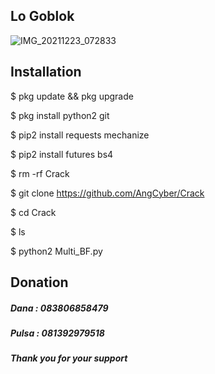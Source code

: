 ## Lo Goblok
![IMG_20211223_072833](https://user-images.githubusercontent.com/92802033/147174546-f6cd1fc3-6856-444a-bf13-218c0eb34141.jpg)


## Installation
$ pkg update && pkg upgrade

$ pkg install python2 git

$ pip2 install requests mechanize

$ pip2 install futures bs4

$ rm -rf Crack

$ git clone https://github.com/AngCyber/Crack

$ cd Crack

$ ls

$ python2 Multi_BF.py

## Donation
##### Dana  : 083806858479
##### Pulsa : 081392979518
##### Thank you for your support
